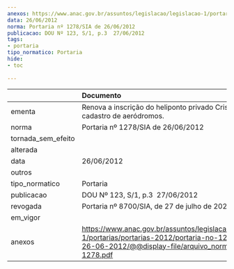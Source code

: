 ```yaml
---
anexos: https://www.anac.gov.br/assuntos/legislacao/legislacao-1/portarias/portarias-2012/portaria-no-1278-sia-de-26-06-2012/@@display-file/arquivo_norma/PA2012-1278.pdf
data: 26/06/2012
norma: Portaria nº 1278/SIA de 26/06/2012
publicacao: DOU Nº 123, S/1, p.3  27/06/2012
tags:
- portaria
tipo_normatico: Portaria
hide: 
- toc 
 
---
```


|                    | Documento                                                                                                                                                         |
|:-------------------|:------------------------------------------------------------------------------------------------------------------------------------------------------------------|
| ementa             | Renova a inscrição do heliponto privado Cristália (SP) no cadastro de aeródromos.                                                                                 |
| norma              | Portaria nº 1278/SIA de 26/06/2012                                                                                                                                |
| tornada_sem_efeito |                                                                                                                                                                   |
| alterada           |                                                                                                                                                                   |
| data               | 26/06/2012                                                                                                                                                        |
| outros             |                                                                                                                                                                   |
| tipo_normatico     | Portaria                                                                                                                                                          |
| publicacao         | DOU Nº 123, S/1, p.3  27/06/2012                                                                                                                                  |
| revogada           | Portaria nº 8700/SIA, de 27 de julho de 2022.                                                                                                                     |
| em_vigor           |                                                                                                                                                                   |
| anexos             | https://www.anac.gov.br/assuntos/legislacao/legislacao-1/portarias/portarias-2012/portaria-no-1278-sia-de-26-06-2012/@@display-file/arquivo_norma/PA2012-1278.pdf |